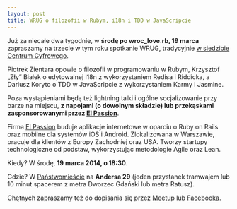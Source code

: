 ```yaml
---
layout: post
title: WRUG o filozofii w Rubym, i18n i TDD w JavaScripcie
---
```


Już za niecałe dwa tygodnie, w **środę po wroc_love.rb, 19 marca**
zapraszamy na trzecie w tym roku spotkanie WRUG, tradycyjnie
[w siedzibie Centrum Cyfrowego](http://panstwomiasto.pl).

Piotrek Zientara opowie o filozofii w programowaniu w Rubym, Krzysztof
„Zły” Białek o edytowalnej i18n z wykorzystaniem Redisa i Riddicka,
a Dariusz Koryto o TDD w JavaScripcie z wykorzystaniem Karmy i Jasmine.

Poza wystąpieniami będą też lightning talki i ogólne
socjalizowanie przy barze na miejscu, **z napojami
(o dowolnym składzie) lub przekąskami zasponsorowanymi
przez [El Passion](http://www.elpassion.com)**.

Firma [El Passion](http://www.elpassion.com) buduje aplikacje
internetowe w oparciu o Ruby on Rails oraz mobilne dla systemów
iOS i Android. Zlokalizowana w Warszawie, pracuje dla klientów
z Europy Zachodniej oraz USA. Tworzy startupy technologiczne od
podstaw, wykorzystując metodologie Agile oraz Lean.

Kiedy? W środę, **19 marca 2014, o 18:30**.

Gdzie? W [Państwomieście](http://panstwomiasto.pl) na
**Andersa 29** (jeden przystanek tramwajem lub 10 minut
spacerem z metra Dworzec Gdański lub metra Ratusz).

Chętnych zapraszamy też do dopisania się przez
[Meetup](http://www.meetup.com/Warsaw-Ruby-Users-Group-WRUG/events/170171732/)
lub [Facebooka](https://www.facebook.com/events/681167371946916/).
